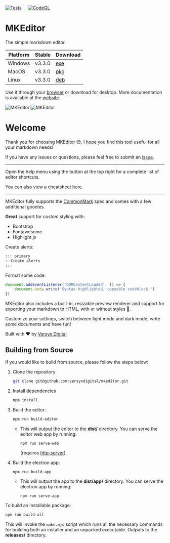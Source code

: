 [![Tests](https://github.com/versyxdigital/mkeditor/actions/workflows/tests.yml/badge.svg)](https://github.com/versyxdigital/mkeditor/actions/workflows/tests.yml) &nbsp;&nbsp;&nbsp;&nbsp;[![CodeQL](https://github.com/versyxdigital/mkeditor/actions/workflows/github-code-scanning/codeql/badge.svg)](https://github.com/versyxdigital/mkeditor/actions/workflows/github-code-scanning/codeql)

# MKEditor

The simple markdown editor.

| Platform    | Stable  | Download  |
| --------    | ------- | -------   |
| Windows     | v3.3.0  | [exe](https://github.com/versyxdigital/mkeditor/releases/download/v3.3.0/mkeditor-setup-3.3.0.exe) |
| MacOS       | v3.3.0  | [pkg](https://github.com/versyxdigital/mkeditor/releases/download/v3.3.0/mkeditor-setup-3.3.0.pkg) |
| Linux       | v3.3.0  | [deb](https://github.com/versyxdigital/mkeditor/releases/download/v3.3.0/mkeditor-setup-3.3.0.deb)  |

Use it through your [browser](https://versyxdigital.github.io/mkeditor/web/) or download for desktop. More documentation is available at the [website](https://versyxdigital.github.io/mkeditor).

![MKEditor](https://versyxdigital.github.io/mkeditor/assets/demo-dark.png)
![MKEditor](https://versyxdigital.github.io/mkeditor/assets/demo.png)

# Welcome

Thank you for choosing MKEditor 😊, I hope you find this tool useful for all your markdown needs!

If you have any issues or questions, please feel free to submit an [issue](https://github.com/versyxdigital/mkeditor/issues).

---

Open the help menu using the button at the top right for a complete list of editor shortcuts.

You can also view a cheatsheet [here](https://versyxdigital.github.io/mkeditor/shortcuts).

---

MKEditor fully supports the [CommonMark](https://commonmark.org/) spec and comes with a few additional goodies.

**Great** support for _custom_ styling with:

- Bootstrap
- Fontawesome
- Highlight.js

Create alerts:

```md
::: primary
✨ Create alerts
:::
```

Format some code:

```javascript
document.addEventListener('DOMContentLoaded', () => {
    document.body.write('Syntax-highlighted, copyable codeblock!')
})
```

MKEditor also includes a built-in, resizable preview renderer and support for exporting your markdown to HTML, with or without styles 🚀.

Customize your settings, switch between light mode and dark mode, write some documents and have fun!

Built with ❤️ by [Versyx Digital](https://github.com/versyxdigital)

## Building from Source

If you would like to build from source, please follow the steps below:

1. Clone the repository
    ```sh
    git clone git@github.com:versyxdigital/mkeditor.git
    ```

2. Install dependencies
    ```sh
    npm install
    ```

3. Build the editor:
    ```sh
    npm run build-editor
    ```
      - This will output the editor to the **dist/** directory. You can serve the editor web app by running:
        ```
        npm run serve-web
        ```
        (requires [http-server](https://www.npmjs.com/package/http-server)).
4. Build the electron app:
    ```sh
    npm run build-app
    ```
      - This will output the app to the **dist/app/** directory. You can serve the electron app by running:
        ```
        npm run serve-app
        ```

To build an installable package:

```sh
npm run build-all
```

This will invoke the `make.mjs` script which runs all the necessary commands for building both an installer and an unpacked executable. Outputs to the **releases/** directory.

